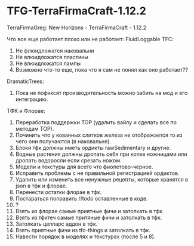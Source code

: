 # TFG-TerraFirmaCraft-1.12.2
TerraFirmaGreg: New Horizons - TerraFirmaCraft - 1.12.2

Что все еще работает плохо или не работает:
FluidLoggable TFC:
1. Не флюидложатся наковальни
2. Не влюидложатся пластины
3. Не влюидложатся лампы
4. Возможно что-то еще, пока что я сам не понял как оно работает??

DramaticTrees:
1. Пока не пофиксят производительность можно забить на мод и его интеграцию.

ТФК и Флорае:
1. Переработка поддержки TOP (удалить вайлу и сделать все по методам TOP).
2. Починить что у кованных слитков железа не отображается то из чего они получаются (в наковальне).
3. Блоки тфк должны иметь ордикты rawSedimentary и другие.
4. Водные растения должны дропать себя при копке ножницами или дропать водоросли если срезать ножом.
5. Модели и текстуры для всего что фиолетово-черное.
6. Исправить проблемы с не правильной регистрацией ордиктов.
7. Удалить или изменить все ненужные рецепты, которые хранятся в json в тфк и флорае.
8. Перенести остатки флорае в тфк.
9. Постараться поправить //todo оставленные в коде.
10. ?
11. Взять из флорае самые приятные фичи и затолкать в тфк.
12. Взять из тфктеч самые притяные фичи и затолкать в тфк.
13. Затолкать целларс аддон в тфк.
14. Взять приятные фичи из tfc-things и затолкать в тфк.
15. Навести порядок в моделях и текстурах (после 5 и 8).

